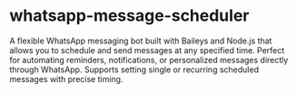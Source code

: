 # whatsapp-message-scheduler
A flexible WhatsApp messaging bot built with Baileys and Node.js that allows you to schedule and send messages at any specified time. Perfect for automating reminders, notifications, or personalized messages directly through WhatsApp. Supports setting single or recurring scheduled messages with precise timing.
